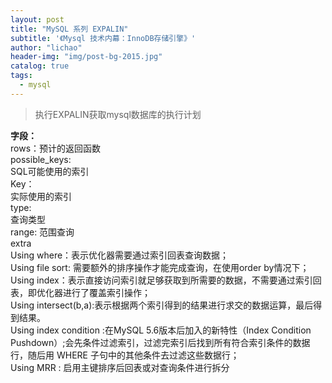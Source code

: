 ```yaml
---
layout: post
title: "MySQL 系列 EXPALIN"
subtitle: '《Mysql 技术内幕：InnoDB存储引擎》'
author: "lichao"
header-img: "img/post-bg-2015.jpg"
catalog: true
tags:
  - mysql
---
```


> 执行EXPALIN获取mysql数据库的执行计划


**字段：**   
rows：预计的返回函数   
possible_keys:   
SQL可能使用的索引   
Key：   
实际使用的索引    
type:   
查询类型   
range: 范围查询    
extra   
Using where：表示优化器需要通过索引回表查询数据；   
Using file sort:  需要额外的排序操作才能完成查询，在使用order by情况下；   
Using index：表示直接访问索引就足够获取到所需要的数据，不需要通过索引回表，即优化器进行了覆盖索引操作；      
Using intersect(b,a):表示根据两个索引得到的结果进行求交的数据运算，最后得到结果。       
Using index condition :在MySQL 5.6版本后加入的新特性（Index Condition Pushdown）;会先条件过滤索引，过滤完索引后找到所有符合索引条件的数据行，随后用 WHERE 子句中的其他条件去过滤这些数据行；   
Using MRR : 启用主键排序后回表或对查询条件进行拆分   


